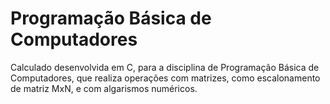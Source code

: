# Programação Básica de Computadores
Calculado desenvolvida em C, para a disciplina de Programação Básica de Computadores, que realiza operações com matrizes, como escalonamento de matriz MxN, e com algarismos numéricos.
